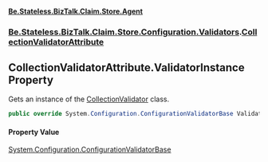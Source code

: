 #### [Be.Stateless.BizTalk.Claim.Store.Agent](README.md 'README')
### [Be.Stateless.BizTalk.Claim.Store.Configuration.Validators](Be.Stateless.BizTalk.Claim.Store.Configuration.Validators.md 'Be.Stateless.BizTalk.Claim.Store.Configuration.Validators').[CollectionValidatorAttribute](CollectionValidatorAttribute.md 'Be.Stateless.BizTalk.Claim.Store.Configuration.Validators.CollectionValidatorAttribute')

## CollectionValidatorAttribute.ValidatorInstance Property

Gets an instance of the [CollectionValidator](CollectionValidator.md 'Be.Stateless.BizTalk.Claim.Store.Configuration.Validators.CollectionValidator') class.

```csharp
public override System.Configuration.ConfigurationValidatorBase ValidatorInstance { get; }
```

#### Property Value
[System.Configuration.ConfigurationValidatorBase](https://docs.microsoft.com/en-us/dotnet/api/System.Configuration.ConfigurationValidatorBase 'System.Configuration.ConfigurationValidatorBase')